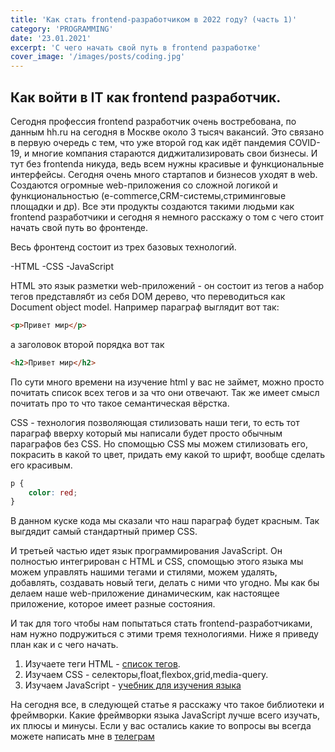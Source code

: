 ```yaml
---
title: 'Как стать frontend-разработчиком в 2022 году? (часть 1)'
category: 'PROGRAMMING'
date: '23.01.2021'
excerpt: 'С чего начать свой путь в frontend разработке'
cover_image: '/images/posts/coding.jpg'
---
```


## Как войти в IT как frontend разработчик.

Сегодня профессия frontend разработчик очень востребована, по данным hh.ru на сегодня в Москве около 3 тысяч вакансий. Это связано в первую очередь с тем, что уже второй год как идёт пандемия COVID-19, и многие компания стараются диджитализировать свои бизнесы. И тут без frontenda никуда, ведь всем нужны красивые и функциональные интерфейсы. Сегодня очень много стартапов и бизнесов уходят в web. Создаются огромные web-приложения со сложной логикой и функциональностью (e-commerce,CRM-системы,стриминговые площадки и др). Все эти продукты создаются такими людьми как frontend разработчики и сегодня я немного расскажу о том с чего стоит начать свой путь во фронтенде.

Весь фронтенд состоит из трех базовых технологий.

-HTML
-CSS
-JavaScript

HTML это язык разметки web-приложений - он состоит из тегов а набор тегов представлябт из себя DOM дерево, что переводиться как Document object model.
Например параграф выглядит вот так:

```html
<p>Привет мир</p>
```
а заголовок второй порядка вот так

```html
<h2>Привет мир</h2>
```
По сути много времени на изучение html у вас не займет, можно просто почитать список всех тегов и за что они отвечают. Так же имеет смысл почитать про то что такое семантическая вёрстка. 

CSS - технология позволяющая стилизовать наши теги, то есть тот параграф вверху который мы написали будет просто обычным параграфов без CSS. Но спомощью CSS мы можем стилизовать его, покрасить в какой то цвет, придать ему какой то шрифт, вообще сделать его красивым.

```css
p {
    color: red;
}
```
В данном куске кода мы сказали что наш параграф будет красным. Так выгдядит самый стандартный пример CSS.

И третьей частью идет язык программирования JavaScript. Он полностью интегрирован с HTML и CSS, спомощью этого языка мы можем управлять нашими тегами и стилями, можем удалять, добавлять, создавать новый теги, делать с ними что угодно. Мы как бы делаем наше web-приложение динамическим, как настоящее приложение, которое имеет разные состояния.

И так для того чтобы нам попытаться стать frontend-разработчиками, нам нужно подружиться с этими тремя технологиями. Ниже я приведу план как и с чего начать.

1) Изучаете теги HTML - [список тегов](https://www.w3schools.com/TAGS/default.ASP).
2) Изучаем CSS - селекторы,float,flexbox,grid,media-query.
3) Изучаем JavaScript - [учебник для изучения языка](https://learn.javascript.ru/)

На сегодня все, в следующей статье я расскажу что такое библиотеки и фреймворки. Какие фреймворки языка JavaScript лучше всего изучать, их плюсы и минусы.
Если у вас остались какие то вопросы вы всегда можете написать мне в [телеграм](https://t.me/stevenPav)
